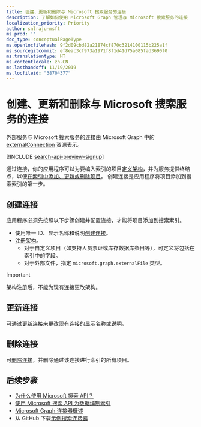 ```yaml
---
title: 创建、更新和删除与 Microsoft 搜索服务的连接
description: 了解如何使用 Microsoft Graph 管理与 Microsoft 搜索服务的连接
localization_priority: Priority
author: snlraju-msft
ms.prod: ''
doc_type: conceptualPageType
ms.openlocfilehash: 9f2d09cbd82a21874cf870c3214100115b225a1f
ms.sourcegitcommit: ef8eac3cf973a1971f8f1d41d75a085fad3690f0
ms.translationtype: HT
ms.contentlocale: zh-CN
ms.lasthandoff: 11/19/2019
ms.locfileid: "38704377"
---
```

# <a name="create-update-and-delete-connections-to-the-microsoft-search-service"></a>创建、更新和删除与 Microsoft 搜索服务的连接

外部服务与 Microsoft 搜索服务的连接由 Microsoft Graph 中的 [externalConnection](/graph/api/resources/externalconnection?view=graph-rest-beta) 资源表示。

[!INCLUDE [search-api-preview-signup](../includes/search-api-preview-signup.md)]

通过连接，你的应用程序可以为要编入索引的项目[定义架构](/graph/api/externalconnection-post-schema?view=graph-rest-beta)，并为服务提供终结点，以便[在索引中添加、更新或删除项目](search-index-manage-items.md)。 创建连接是应用程序将项目添加到搜索索引的第一步。

## <a name="create-a-connection"></a>创建连接

应用程序必须先按照以下步骤创建并配置连接，才能将项目添加到搜索索引。

- 使用唯一 ID、显示名称和说明[创建连接](/graph/api/external-post-connections?view=graph-rest-beta)。
- [注册架构](/graph/api/externalconnection-post-schema?view=graph-rest-beta)。
  - 对于自定义项目（如支持人员票证或库存数据库条目等），可定义将包括在索引中的字段。
  - 对于外部文件，指定 `microsoft.graph.externalFile` 类型。

> [!IMPORTANT]
> 架构注册后，不能为现有连接更改架构。

## <a name="update-a-connection"></a>更新连接

可通过[更新连接](/graph/api/externalconnection-update?view=graph-rest-beta)来更改现有连接的显示名称或说明。

## <a name="delete-a-connection"></a>删除连接

可[删除连接](/graph/api/externalconnection-delete?view=graph-rest-beta)，并删除通过该连接进行索引的所有项目。

## <a name="next-steps"></a>后续步骤

- [为什么使用 Microsoft 搜索 API？](search-concept-overview.md#why-use-the-microsoft-search-api)
- [使用 Microsoft 搜索 API 为数据编制索引](/graph/api/resources/indexing-api-overview?view=graph-rest-beta)
- [Microsoft Graph 连接器概述](/microsoftsearch/connectors-overview)
- 从 GitHub 下载[示例搜索连接器](https://github.com/microsoftgraph/msgraph-search-connector-sample)
